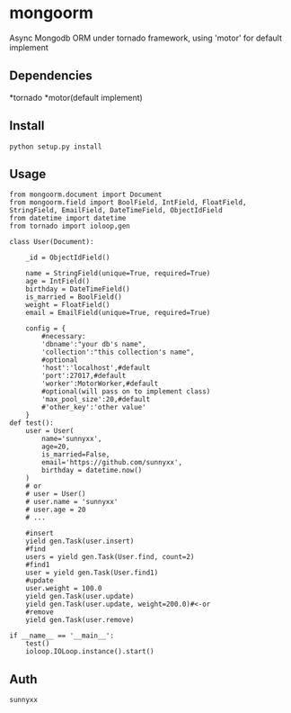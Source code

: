 mongoorm
========
Async Mongodb ORM under tornado framework, using 'motor' for default implement

Dependencies
-----------
*tornado
*motor(default implement)

Install
-----------
    python setup.py install 

Usage
-----------
	from mongoorm.document import Document
	from mongoorm.field import BoolField, IntField, FloatField, StringField, EmailField, DateTimeField, ObjectIdField
	from datetime import datetime
	from tornado import ioloop,gen

	class User(Document):

		_id = ObjectIdField()

		name = StringField(unique=True, required=True)
		age = IntField()
		birthday = DateTimeField()
		is_married = BoolField()
		weight = FloatField()
		email = EmailField(unique=True, required=True)

		config = {
			#necessary:
			'dbname':"your db's name",
			'collection':"this collection's name",
			#optional
			'host':'localhost',#default
			'port':27017,#default
			'worker':MotorWorker,#default
			#optional(will pass on to implement class)
			'max_pool_size':20,#default
			#'other_key':'other value'
		}
	def test():
		user = User(
			name='sunnyxx',
			age=20,
			is_married=False,
			email='https://github.com/sunnyxx',
			birthday = datetime.now()
		)
		# or
		# user = User()
		# user.name = 'sunnyxx'
		# user.age = 20
		# ...

		#insert
		yield gen.Task(user.insert)
		#find
		users = yield gen.Task(User.find, count=2)
		#find1
		user = yield gen.Task(User.find1)
		#update
		user.weight = 100.0
		yield gen.Task(user.update)
		yield gen.Task(user.update, weight=200.0)#<-or
		#remove
		yield gen.Task(user.remove)	

	if __name__ == '__main__':
		test()
		ioloop.IOLoop.instance().start()


Auth
------------
	sunnyxx
